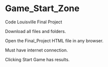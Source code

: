 # Game_Start_Zone
Code Louisville Final Project

Download all files and folders.

Open the Final_Project HTML file in any browser.

Must have internet connection.

Clicking Start Game has results.
